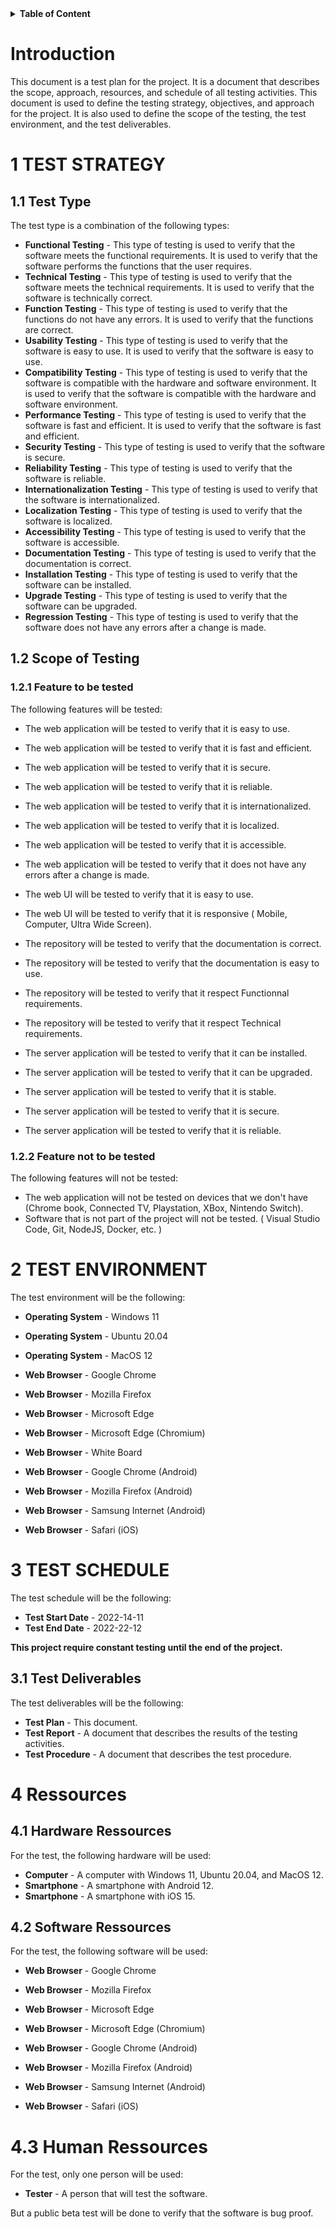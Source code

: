 <details>
    <summary>
        <b>Table of Content</b>
    </summary>

- [Introduction](#introduction)
- [1 TEST STRATEGY](#1-test-strategy)
  - [1.1 Test Type](#11-test-type)
  - [1.2 Scope of Testing](#12-scope-of-testing)
    - [1.2.1 Feature to be tested](#121-feature-to-be-tested)
    - [1.2.2 Feature not to be tested](#122-feature-not-to-be-tested)
- [2 TEST ENVIRONMENT](#2-test-environment)
- [3 TEST SCHEDULE](#3-test-schedule)
  - [3.1 Test Deliverables](#31-test-deliverables)
- [4 Ressources](#4-ressources)
  - [4.1 Hardware Ressources](#41-hardware-ressources)
  - [4.2 Software Ressources](#42-software-ressources)
- [4.3 Human Ressources](#43-human-ressources)
    

</details>

# Introduction

This document is a test plan for the project. It is a document that describes the scope, approach, resources, and schedule of all testing activities. This document is used to define the testing strategy, objectives, and approach for the project. It is also used to define the scope of the testing, the test environment, and the test deliverables.

# 1 TEST STRATEGY

## 1.1 Test Type

The test type is a combination of the following types:

  * **Functional Testing** - This type of testing is used to verify that the software meets the functional requirements. It is used to verify that the software performs the functions that the user requires.
  * **Technical Testing** - This type of testing is used to verify that the software meets the technical requirements. It is used to verify that the software is technically correct.
  * **Function Testing** - This type of testing is used to verify that the functions do not have any errors. It is used to verify that the functions are correct.
  * **Usability Testing** - This type of testing is used to verify that the software is easy to use. It is used to verify that the software is easy to use.
  * **Compatibility Testing** - This type of testing is used to verify that the software is compatible with the hardware and software environment. It is used to verify that the software is compatible with the hardware and software environment.
  * **Performance Testing** - This type of testing is used to verify that the software is fast and efficient. It is used to verify that the software is fast and efficient.
  * **Security Testing** - This type of testing is used to verify that the software is secure.
  * **Reliability Testing** - This type of testing is used to verify that the software is reliable.
  * **Internationalization Testing** - This type of testing is used to verify that the software is internationalized.
  * **Localization Testing** - This type of testing is used to verify that the software is localized.
  * **Accessibility Testing** - This type of testing is used to verify that the software is accessible.
  * **Documentation Testing** - This type of testing is used to verify that the documentation is correct.
  * **Installation Testing** - This type of testing is used to verify that the software can be installed.
  * **Upgrade Testing** - This type of testing is used to verify that the software can be upgraded.
  * **Regression Testing** - This type of testing is used to verify that the software does not have any errors after a change is made.

## 1.2 Scope of Testing

### 1.2.1 Feature to be tested

The following features will be tested:

  * The web application will be tested to verify that it is easy to use.
  * The web application will be tested to verify that it is fast and efficient.
  * The web application will be tested to verify that it is secure.
  * The web application will be tested to verify that it is reliable.
  * The web application will be tested to verify that it is internationalized.
  * The web application will be tested to verify that it is localized.
  * The web application will be tested to verify that it is accessible.
  * The web application will be tested to verify that it does not have any errors after a change is made.

  * The web UI will be tested to verify that it is easy to use.
  * The web UI will be tested to verify that it is responsive ( Mobile, Computer, Ultra Wide Screen).

  * The repository will be tested to verify that the documentation is correct.
  * The repository will be tested to verify that the documentation is easy to use.
  * The repository will be tested to verify that it respect Functionnal requirements.
  * The repository will be tested to verify that it respect Technical requirements.

  * The server application will be tested to verify that it can be installed.
  * The server application will be tested to verify that it can be upgraded.
  * The server application will be tested to verify that it is stable.
  * The server application will be tested to verify that it is secure.
  * The server application will be tested to verify that it is reliable.

### 1.2.2 Feature not to be tested

The following features will not be tested:

  * The web application will not be tested on devices that we don't have (Chrome book, Connected TV, Playstation, XBox, Nintendo Switch).
  * Software that is not part of the project will not be tested. ( Visual Studio Code, Git, NodeJS, Docker, etc. )


# 2 TEST ENVIRONMENT

The test environment will be the following:

  * **Operating System** - Windows 11
  * **Operating System** - Ubuntu 20.04
  * **Operating System** - MacOS 12
  * **Web Browser** - Google Chrome
  * **Web Browser** - Mozilla Firefox
  * **Web Browser** - Microsoft Edge
  * **Web Browser** - Microsoft Edge (Chromium)
  * **Web Browser** - White Board
  
  * **Web Browser** - Google Chrome (Android)
  * **Web Browser** - Mozilla Firefox (Android)
  * **Web Browser** - Samsung Internet (Android)
  * **Web Browser** - Safari (iOS)


# 3 TEST SCHEDULE

The test schedule will be the following:

  * **Test Start Date** - 2022-14-11
  * **Test End Date** - 2022-22-12

**This project require constant testing until the end of the project.**

## 3.1 Test Deliverables

The test deliverables will be the following:

  * **Test Plan** - This document.
  * **Test Report** - A document that describes the results of the testing activities.
  * **Test Procedure** - A document that describes the test procedure.

# 4 Ressources

## 4.1 Hardware Ressources

For the test, the following hardware will be used:

  * **Computer** - A computer with Windows 11, Ubuntu 20.04, and MacOS 12.
  * **Smartphone** - A smartphone with Android 12.
  * **Smartphone** - A smartphone with iOS 15.

## 4.2 Software Ressources

For the test, the following software will be used:

  * **Web Browser** - Google Chrome
  * **Web Browser** - Mozilla Firefox
  * **Web Browser** - Microsoft Edge
  * **Web Browser** - Microsoft Edge (Chromium)
  
  * **Web Browser** - Google Chrome (Android)
  * **Web Browser** - Mozilla Firefox (Android)
  * **Web Browser** - Samsung Internet (Android)
  * **Web Browser** - Safari (iOS)
  
# 4.3 Human Ressources

For the test, only one person will be used:

  * **Tester** - A person that will test the software.

But a public beta test will be done to verify that the software is bug proof.

